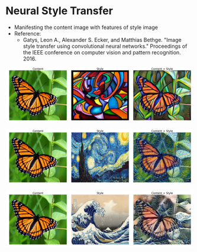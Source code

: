 # Neural Style Transfer
- Manifesting the content image with features of style image
- Reference:
  - Gatys, Leon A., Alexander S. Ecker, and Matthias Bethge. "Image style transfer using convolutional neural networks." Proceedings of the IEEE conference on computer vision and pattern recognition. 2016.
  
</a>
<p align="center">
    <img src="https://github.com/annabond1001/neural-style-transfer/blob/master/demo.jpg?raw=true", width="950">
</p>
<p align="center">
    <img src="https://github.com/annabond1001/neural-style-transfer/blob/master/demo1.jpg?raw=true", width="950">
</p>
<p align="center">
    <img src="https://github.com/annabond1001/neural-style-transfer/blob/master/demo2.jpg?raw=true", width="950">
</p>
